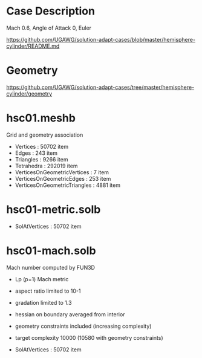 
# Case Description

Mach 0.6, Angle of Attack 0, Euler

https://github.com/UGAWG/solution-adapt-cases/blob/master/hemisphere-cylinder/README.md

# Geometry

https://github.com/UGAWG/solution-adapt-cases/tree/master/hemisphere-cylinder/geometry

# hsc01.meshb

Grid and geometry association

- Vertices : 50702 item
- Edges : 243 item
- Triangles : 9266 item
- Tetrahedra : 292019 item
- VerticesOnGeometricVertices : 7 item
- VerticesOnGeometricEdges : 253 item
- VerticesOnGeometricTriangles : 4881 item

# hsc01-metric.solb

- SolAtVertices : 50702 item

# hsc01-mach.solb

Mach number computed by FUN3D
- Lp (p=1) Mach metric
- aspect ratio limited to 10-1
- gradation limited to 1.3
- hessian on boundary averaged from interior
- geometry constraints included (increasing complexity)
- target complexity 10000 (10580 with geometry constraints)

- SolAtVertices : 50702 item

